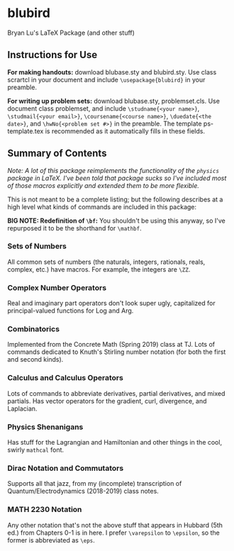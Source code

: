 # blubird
Bryan Lu's LaTeX Package (and other stuff) 

## Instructions for Use
**For making handouts:** download blubase.sty and blubird.sty. Use class scrartcl in your document and include `\usepackage{blubird}` in your preamble. 

**For writing up problem sets:** download blubase.sty, problemset.cls. Use document class problemset, and include `\studname{<your name>}`, `\studmail{<your email>}`, `\coursename{<course name>}`, `\duedate{<the date>}`, and `\hwNo{<problem set #>}` in the preamble. The template ps-template.tex is recommended as it automatically fills in these fields. 

## Summary of Contents
*Note: A lot of this package reimplements the functionality of the `physics` package in LaTeX. I've been told that package sucks so I've included most of those macros explicitly and extended them to be more flexible.*

This is not meant to be a complete listing; but the following describes at a high level what kinds of commands are included in this package: 

**BIG NOTE: Redefinition of `\bf`:** You shouldn't be using this anyway, so I've repurposed it to be the shorthand for `\mathbf`. 

### Sets of Numbers
All common sets of numbers (the naturals, integers, rationals, reals, complex, etc.) have macros. For example, the integers are `\ZZ`. 

### Complex Number Operators
Real and imaginary part operators don't look super ugly, capitalized for principal-valued functions for Log and Arg. 

### Combinatorics
Implemented from the Concrete Math (Spring 2019) class at TJ. Lots of commands dedicated to Knuth's Stirling number notation (for both the first and second kinds). 

### Calculus and Calculus Operators 
Lots of commands to abbreviate derivatives, partial derivatives, and mixed partials. Has vector operators for the gradient, curl, divergence, and Laplacian. 

### Physics Shenanigans
Has stuff for the Lagrangian and Hamiltonian and other things in the cool, swirly `mathcal` font. 

### Dirac Notation and Commutators
Supports all that jazz, from my (incomplete) transcription of Quantum/Electrodynamics (2018-2019) class notes. 

### MATH 2230 Notation
Any other notation that's not the above stuff that appears in Hubbard (5th ed.) from Chapters 0-1 is in here. I prefer `\varepsilon` to `\epsilon`, so the former is abbreviated as `\eps`. 
